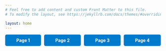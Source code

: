 ```yaml
---
# Feel free to add content and custom Front Matter to this file.
# To modify the layout, see https://jekyllrb.com/docs/themes/#overriding-theme-defaults

layout: home
---
```


<div style="display: flex; flex-wrap: wrap; gap: 10px; justify-content: center; margin-bottom: 20px;">
  <a href="/page1" style="background: #007acc; color: white; padding: 10px 15px; border-radius: 5px; text-decoration: none; font-weight: bold; text-align: center; flex: 1 1 auto; max-width: 150px;">Page 1</a>
  <a href="/page2" style="background: #007acc; color: white; padding: 10px 15px; border-radius: 5px; text-decoration: none; font-weight: bold; text-align: center; flex: 1 1 auto; max-width: 150px;">Page 2</a>
  <a href="/page3" style="background: #007acc; color: white; padding: 10px 15px; border-radius: 5px; text-decoration: none; font-weight: bold; text-align: center; flex: 1 1 auto; max-width: 150px;">Page 3</a>
  <a href="/page4" style="background: #007acc; color: white; padding: 10px 15px; border-radius: 5px; text-decoration: none; font-weight: bold; text-align: center; flex: 1 1 auto; max-width: 150px;">Page 4</a>
</div>
